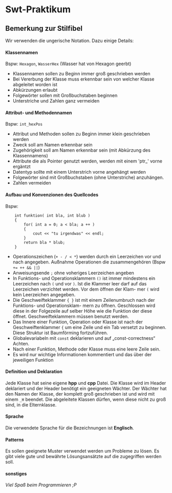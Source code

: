# Swt-Praktikum

## Bemerkung zur Stilfibel
Wir verwenden die ungerische Notation. Dazu einige Details:

#### Klassennamen
Bspw:   `Hexagon`, `WasserHex` (Wasser hat von Hexagon geerbt)

* Klassennamen sollen zu Beginn immer groß geschrieben werden
* Bei Vererbung der Klasse muss erkennbar sein von welcher Klasse abgeleitet worden ist
* Abkürzungen erlaubt
* Folgewörter sollen mit Großbuchstaben beginnen
* Unterstriche und Zahlen ganz vermeiden

#### Attribut- und Methodennamen
Bspw: `int_hexPos`

* Attribut und Methoden sollen zu Beginn immer klein geschrieben werden
* Zweck soll am Namen erkennbar sein
* Zugehörigkeit soll am Namen erkennbar sein (mit Abkürzung des Klassennamens)
* Attribute die als Pointer genutzt werden, werden mit einem 'ptr_' vorne ergäntzt
* Datentyp sollte mit einem Unterstrich vorne angehängt werden
* Folgewörter sind mit Großbuchstaben (ohne Unterstriche) anzuhängen.
* Zahlen vermeiden

#### Aufbau und Konvenzionen des Quellcodes
Bspw:
```
    int funktion( int bla, int blub ) 
    {
        for( int a = 0; a < bla; a ++ )
        {
            cout << "tu irgendwas" << endl;
        }
        return bla * blub;
    }
```
* Operationszeichen (`+ - / < *`) werden durch ein Leerzeichen vor und nach angegeben. Außnahme Operationen die zusammengehören (Bspw `+= ++ && ||`)
* Anweisungsende `;` ohne voheriges Leerzeichen angeben
* In Funktions- und Operationsklammern `()` ist immer mindestens ein Leerzeichen nach `(` und vor
`)`. Ist die Klammer leer darf auf das Leerzeichen verzichtet werden. Vor dem öffnen der Klam-
mer `(` wird kein Leerzeichen angegeben.
* Die Geschweifteklammer `{ }` ist mit einem Zeilenumbruch nach der Funktions- und Operationsklam-
mern zu öffnen. Geschlossen wird diese in der Folgezeile auf selber Höhe wie die Funktion der
diese öffnet. Geschweifteklammern müssen benutzt werden.
* Das Innere einer Funktion, Operation oder Klasse ist nach der Geschweiftenklammer `{` um eine
Zeile und ein Tab versetzt zu beginnen. Diese Struktur ist Baumförming fortzuführen.
* Globalevariabeln mit `const` deklarieren und auf „const-correctness“ Achten.
* Nach einer Funktion, Methode oder Klasse muss eine leere Zeile sein.
* Es wird nur wichtige Informationen kommentiert und das über der jeweiligen Funktion

#### Definition und Deklaration
Jede Klasse hat seine eigene **hpp** und **cpp** Datei. 
Die Klasse wird im Header deklariert und der Header benötigt ein geeigneten Wächter. Der Wächter hat den Namen der Klasse, der komplett groß geschrieben ist und wird mit einem `_H` beendet. 
Die abgeleitete Klassen dürfen, wenn diese nicht zu groß sind, in die Elternklasse.

#### Sprache 
Die verwendete Sprache für die Bezeichnungen ist **Englisch**.

#### Patterns
Es sollen geeignete Muster verwendet werden um Probleme zu lösen. Es gibt viele gute und bewährte Lösungsansätzte auf die zugegriffen werden soll.

#### sonstiges
*Viel Spaß beim Programmieren ;P*



